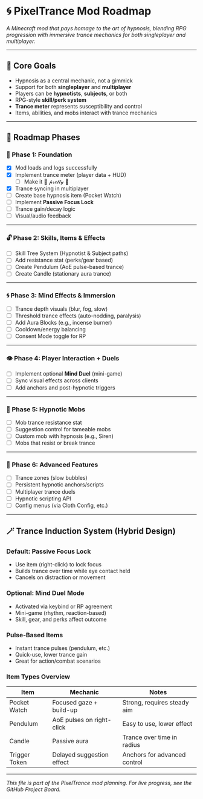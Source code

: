 # 🌀 PixelTrance Mod Roadmap

*A Minecraft mod that pays homage to the art of hypnosis, blending RPG progression with immersive trance mechanics for both singleplayer and multiplayer.*

---

## 🎯 Core Goals

- Hypnosis as a central mechanic, not a gimmick
- Support for both **singleplayer** and **multiplayer**
- Players can be **hypnotists**, **subjects**, or both
- RPG-style **skill/perk system**
- **Trance meter** represents susceptibility and control
- Items, abilities, and mobs interact with trance mechanics

---

## 📅 Roadmap Phases

### 🌱 Phase 1: Foundation

- [x] Mod loads and logs successfully
- [X] Implement trance meter (player data + HUD)
  - [ ] Make it 🎀  𝓅𝓇𝑒𝓉𝓉𝓎  🎀
- [X] Trance syncing in multiplayer
- [ ] Create base hypnosis item (Pocket Watch)
- [ ] Implement **Passive Focus Lock**
- [ ] Trance gain/decay logic
- [ ] Visual/audio feedback

---

### 🔓 Phase 2: Skills, Items & Effects

- [ ] Skill Tree System (Hypnotist & Subject paths)
- [ ] Add resistance stat (perks/gear based)
- [ ] Create Pendulum (AoE pulse-based trance)
- [ ] Create Candle (stationary aura trance)

---

### 🌀 Phase 3: Mind Effects & Immersion

- [ ] Trance depth visuals (blur, fog, slow)
- [ ] Threshold trance effects (auto-nodding, paralysis)
- [ ] Add Aura Blocks (e.g., incense burner)
- [ ] Cooldown/energy balancing
- [ ] Consent Mode toggle for RP

---

### 👁️ Phase 4: Player Interaction + Duels

- [ ] Implement optional **Mind Duel** (mini-game)
- [ ] Sync visual effects across clients
- [ ] Add anchors and post-hypnotic triggers

---

### 🧟 Phase 5: Hypnotic Mobs

- [ ] Mob trance resistance stat
- [ ] Suggestion control for tameable mobs
- [ ] Custom mob with hypnosis (e.g., Siren)
- [ ] Mobs that resist or break trance

---

### 🔮 Phase 6: Advanced Features

- [ ] Trance zones (slow bubbles)
- [ ] Persistent hypnotic anchors/scripts
- [ ] Multiplayer trance duels
- [ ] Hypnotic scripting API
- [ ] Config menus (via Cloth Config, etc.)

---

## 🪄 Trance Induction System (Hybrid Design)

### Default: Passive Focus Lock
- Use item (right-click) to lock focus
- Builds trance over time while eye contact held
- Cancels on distraction or movement

### Optional: Mind Duel Mode
- Activated via keybind or RP agreement
- Mini-game (rhythm, reaction-based)
- Skill, gear, and perks affect outcome

### Pulse-Based Items
- Instant trance pulses (pendulum, etc.)
- Quick-use, lower trance gain
- Great for action/combat scenarios

### Item Types Overview

| Item        | Mechanic                     | Notes                            |
|-------------|------------------------------|----------------------------------|
| Pocket Watch | Focused gaze + build-up     | Strong, requires steady aim      |
| Pendulum     | AoE pulses on right-click   | Easy to use, lower effect        |
| Candle       | Passive aura                | Trance over time in radius       |
| Trigger Token| Delayed suggestion effect   | Anchors for advanced control     |

---

*This file is part of the PixelTrance mod planning. For live progress, see the GitHub Project Board.*